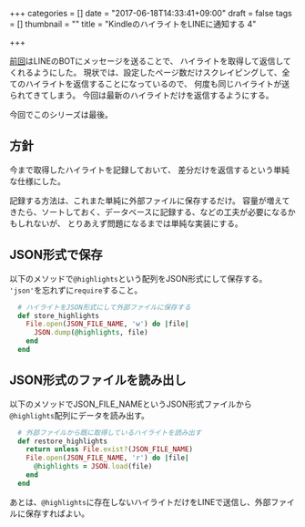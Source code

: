 +++
categories = []
date = "2017-06-18T14:33:41+09:00"
draft = false
tags = []
thumbnail = ""
title = "KindleのハイライトをLINEに通知する 4"

+++

[前回](../line_highlights_3/)はLINEのBOTにメッセージを送ることで、
ハイライトを取得して返信してくれるようにした。
現状では、設定したページ数だけスクレイピングして、全てのハイライトを返信することになっているので、
何度も同じハイライトが送られてきてしまう。
今回は最新のハイライトだけを返信するようにする。

今回でこのシリーズは最後。


## 方針
今まで取得したハイライトを記録しておいて、
差分だけを返信するという単純な仕様にした。

記録する方法は、これまた単純に外部ファイルに保存するだけ。
容量が増えてきたら、ソートしておく、データベースに記録する、などの工夫が必要になるかもしれないが、
とりあえず問題になるまでは単純な実装にする。


## JSON形式で保存
以下のメソッドで```@highlights```という配列をJSON形式にして保存する。
```'json'```を忘れずに```require```すること。

```ruby
  # ハイライトをJSON形式にして外部ファイルに保存する
  def store_highlights
    File.open(JSON_FILE_NAME, 'w') do |file|
      JSON.dump(@highlights, file)
    end
  end
```

## JSON形式のファイルを読み出し
以下のメソッドでJSON_FILE_NAMEというJSON形式ファイルから```@highlights```配列にデータを読み出す。

```ruby
  # 外部ファイルから既に取得しているハイライトを読み出す
  def restore_highlights
    return unless File.exist?(JSON_FILE_NAME)
    File.open(JSON_FILE_NAME, 'r') do |file|
      @highlights = JSON.load(file)
    end
  end
```

あとは、```@highlights```に存在しないハイライトだけをLINEで送信し、外部ファイルに保存すればよい。
